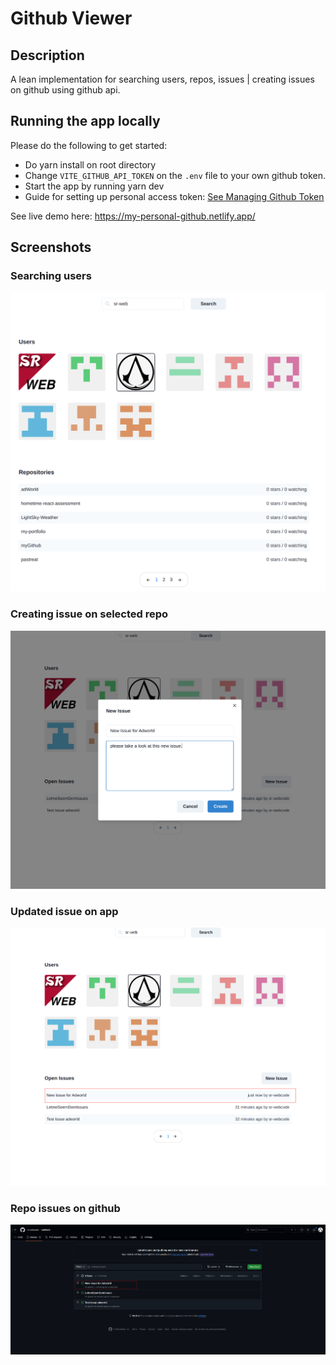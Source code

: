 # Github Viewer

## Description
A lean implementation for searching users, repos, issues | creating issues on github using github api.

## Running the app locally

Please do the following to get started:

- Do yarn install on root directory
- Change `VITE_GITHUB_API_TOKEN` on the `.env` file to your own github token. 
- Start the app by running yarn dev
- Guide for setting up personal access token: [See Managing Github Token](https://docs.github.com/en/authentication/keeping-your-account-and-data-secure/managing-your-personal-access-tokens)

See live demo here: https://my-personal-github.netlify.app/

## Screenshots
### Searching users
![alt text](image.png)

### Creating issue on selected repo
![alt text](image-1.png)

### Updated issue on app
![alt text](image-2.png)

### Repo issues on github
![alt text](image-3.png)




